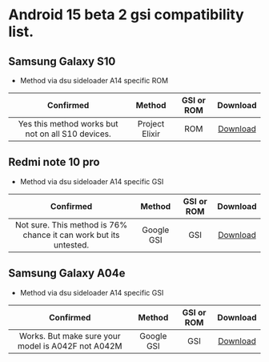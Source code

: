 # Android 15 beta 2 gsi compatibility list.

## Samsung Galaxy S10
- Method via dsu sideloader A14 specific ROM


|Confirmed|Method|GSI or ROM|Download|
|:-:|:-:|:-:|:-:|
|Yes this method works but not on all S10 devices.|Project Elixir|ROM|[Download](https://projectelixiros.com/device/beyond1lte)|

## Redmi note 10 pro
- Method via dsu sideloader A14 specific GSI


|Confirmed|Method|GSI or ROM|Download|
|:-:|:-:|:-:|:-:|
|Not sure. This method is 76% chance it can work but its untested.|Google GSI|GSI|[Download](https://dl.google.com/developers/android/udc/images/gsi/gsi_gms_arm64-exp-UQ1A.231205.015-11084887-2026a0e7.zip)|

## Samsung Galaxy A04e
- Method via dsu sideloader A14 specific GSI


|Confirmed|Method|GSI or ROM|Download|
|:-:|:-:|:-:|:-:|
|Works. But make sure your model is A042F not A042M|Google GSI|GSI|[Download](https://dl.google.com/developers/android/udc/images/gsi/gsi_gms_arm64-exp-UQ1A.231205.015-11084887-2026a0e7.zip)|
